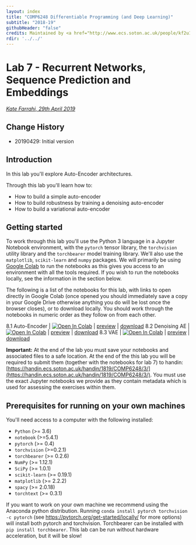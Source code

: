 ```yaml
---
layout: index
title: "COMP6248 Differentiable Programming (and Deep Learning)"
subtitle: "2018-19"
githubHeader: "false"
credits: Maintained by <a href="http://www.ecs.soton.ac.uk/people/kf2u17">Dr Kate Farrahi</a> and <a href="http://www.ecs.soton.ac.uk/people/jsh2">Dr Jonathon Hare</a>.
rdir: '../../'
---
```


# Lab 7 - Recurrent Networks, Sequence Prediction and Embeddings

_[Kate Farrahi, 29th April 2019](https://github.com/ecs-vlc/COMP6248)_

## Change History

- 20190429: Initial version

## Introduction 
In this lab you'll explore Auto-Encoder architectures.

Through this lab you'll learn how to:

* How to build a simple auto-encoder
* How to build robustness by training a denoising auto-encoder
* How to build a variational auto-encoder


## Getting started 
To work through this lab you'll use the Python 3 language in a Jupyter Notebook environment, with the `pytorch` tensor library, the `torchvision` utility library and the `torchbearer` model training library. We'll also use the `matplotlib`, `scikit-learn` and `numpy` packages. We will primarily be using [Google Colab](http://colab.research.google.com/) to run the notebooks as this gives you access to an environment with all the tools required. If you wish to run the notebooks locally, see the information in the section below.

The following is a list of the notebooks for this lab, with links to open directly in Google Colab (once opened you should immediately save a copy in your Google Drive otherwise anything you do will be lost once the browser closes), or to download locally. You should work through the notebooks in numeric order as they follow on from each other. 

8.1 Auto-Encoder | [![Open In Colab](https://colab.research.google.com/assets/colab-badge.svg)](https://colab.research.google.com/github/ecs-vlc/COMP6248/blob/master/docs/labs/lab8/8_1_Autoencoder.ipynb) | [preview](https://github.com/ecs-vlc/COMP6248/blob/master/docs/labs/lab8/8_1_Autoencoder.ipynb) | [download](https://raw.githubusercontent.com/ecs-vlc/COMP6248/master/docs/labs/lab8/8_1_Autoencoder.ipynb)
8.2 Denoising AE | [![Open In Colab](https://colab.research.google.com/assets/colab-badge.svg)](https://colab.research.google.com/github/ecs-vlc/COMP6248/blob/master/docs/labs/lab8/8_2_Denoising_Autoencoder.ipynb) | [preview](https://github.com/ecs-vlc/COMP6248/blob/master/docs/labs/lab8/8_2_Denoising_Autoencoder.ipynb) | [download](https://raw.githubusercontent.com/ecs-vlc/COMP6248/master/docs/labs/lab8/8_2_Denoising_Autoencoder.ipynb)
8.3 VAE | [![Open In Colab](https://colab.research.google.com/assets/colab-badge.svg)](https://colab.research.google.com/github/ecs-vlc/COMP6248/blob/master/docs/labs/lab8/8_3_VAE.ipynb) | [preview](https://github.com/ecs-vlc/COMP6248/blob/master/docs/labs/lab8/8_3_VAE.ipynb) | [download](https://raw.githubusercontent.com/ecs-vlc/COMP6248/master/docs/labs/lab8/8_3_VAE.ipynb)


__Important:__ At the end of the lab you must save your notebooks and associated files to a safe location. At the end of the this lab you will be required to submit them (together with the notebooks for lab 7) to handin: [https://handin.ecs.soton.ac.uk/handin/1819/COMP6248/3/](https://handin.ecs.soton.ac.uk/handin/1819/COMP6248/3/). You must use the exact Jupyter notebooks we provide as they contain metadata which is used for assessing the exercises within them.


## Prerequisites for running on your own machines
You'll need access to a computer with the following installed:

- `Python` (>= 3.6)
- `notebook` (>=5.4.1)
- `pytorch` (>= 0.4)
- `torchvision` (>=0.2.1)
- `torchbearer` (>= 0.2.6)
- `NumPy` (>= 1.12.1)
- `SciPy` (>= 1.0.1)
- `scikit-learn` (>= 0.19.1)
- `matplotlib` (>= 2.2.2)
- `spacy` (>= 2.0.18)
- `torchtext` (>= 0.3.1)

If you want to work on your own machine we recommend using the Anaconda python distribution. Running `conda install pytorch torchvision -c pytorch` (see https://pytorch.org/get-started/locally/ for more options) will install both pytorch and torchvision. Torchbearer can be installed with `pip install torchbearer`. This lab can be run without hardware acceleration, but it will be slow!